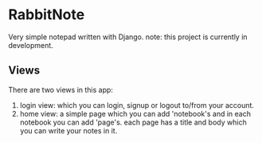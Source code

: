 # RabbitNote
Very simple notepad written with Django.
note: this project is currently in development. 

## Views
There are two views in this app:
1. login view: which you can login, signup or logout to/from your account.
2. home view: a simple page which you can add 'notebook's and in each notebook you can add 'page's. each page has a title and body which you can write your notes in it.
